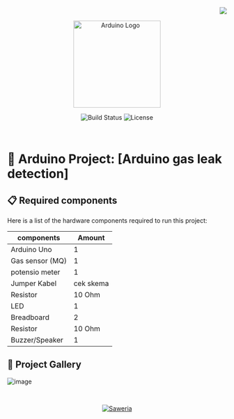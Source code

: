 <img align="right" src="https://visitor-badge.laobi.icu/badge?page_id=Farhanadeata.Gas-Sensor" />

<br>

<p align="center">
  <img src="https://upload.wikimedia.org/wikipedia/commons/8/87/Arduino_Logo.svg" alt="Arduino Logo" width="200">
</p>

<p align="center">
 
  <img src="https://img.shields.io/badge/Build-passing-brightgreen?style=flat-square" alt="Build Status">
    
  <img src="https://img.shields.io/badge/License-MIT-blue?style=flat-square" alt="License">
</p>
<br>


# 📡 Arduino Project: [Arduino gas leak detection]

## 📋 Required components
Here is a list of the hardware components required to run this project:

| components              | Amount  |
|-----------------------|---------|
| Arduino Uno           | 1       |
| Gas sensor (MQ)  | 1|
| potensio meter          | 1|
| Jumper Kabel           | cek skema       |
| Resistor          | 10 Ohm|
| LED           | 1       |
| Breadboard            | 2       |
| Resistor          | 10 Ohm|
| Buzzer/Speaker          | 1       |


## 📸 Project Gallery

![image](https://github.com/user-attachments/assets/eeb4fb3c-4b71-49ba-a1c7-6f074c0ff4f3)



</div>
<br>
<p align="center"> <a href="https://saweria.co/Farhanadeata" target="_blank"> <img src="https://img.shields.io/badge/Support_on-Saweria-FF5E00?style=for-the-badge&logo=saweria" alt="Saweria"> </a>








